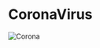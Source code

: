 # CoronaVirus
<picture>
 <source media="(prefers-color-scheme: dark)" srcset="YOUR-DARKMODE-IMAGE">
 <source media="(prefers-color-scheme: light)" srcset="YOUR-LIGHTMODE-IMAGE">
 <img alt="Corona" src="https://www.aucegypt.edu/sites/default/files/styles/news_listing_535_355/public/2022-01/omicron.png?itok=Hwp0uP7I">
</picture>
